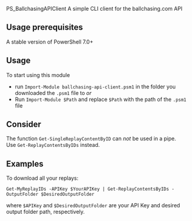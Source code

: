PS_BallchasingAPIClient
A simple CLI client for the ballchasing.com API

## Usage prerequisites

A stable version of PowerShell 7.0+

## Usage

To start using this module

- run `Import-Module ballchasing-api-client.psm1` in the folder you downloaded the `.psm1` file to *or*
- Run `Import-Module $Path` and replace `$Path` with the path of the `.psm1` file

## Consider

The function `Get-SingleReplayContentByID` can *not* be used in a pipe.  
Use `Get-ReplayContentsByIDs` instead.

## Examples

To download all your replays:

`Get-MyReplayIDs -APIKey $YourAPIKey | Get-ReplayContentsByIDs -OutputFolder $DesiredOutputFolder`

where `$APIKey` and `$DesiredOutputFolder` are your API Key and desired output folder path, respectively.
